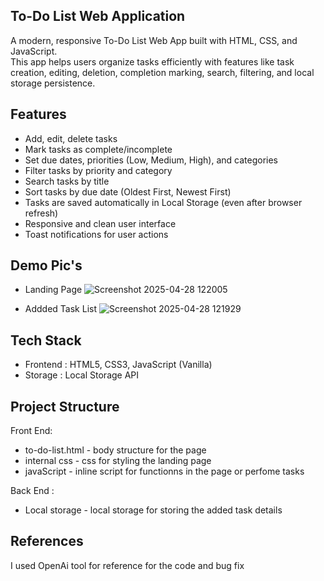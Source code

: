 ## To-Do List Web Application

A modern, responsive To-Do List Web App built with HTML, CSS, and JavaScript.  
This app helps users organize tasks efficiently with features like task creation, editing, deletion, completion marking, search, filtering, and local storage persistence.

##  Features

- Add, edit, delete tasks
- Mark tasks as complete/incomplete
- Set due dates, priorities (Low, Medium, High), and categories
- Filter tasks by priority and category
- Search tasks by title
- Sort tasks by due date (Oldest First, Newest First)
- Tasks are saved automatically in Local Storage (even after browser refresh)
- Responsive and clean user interface
- Toast notifications for user actions


##  Demo Pic's

- Landing Page
![Screenshot 2025-04-28 122005](https://github.com/user-attachments/assets/606394fc-7302-4c75-bfbb-fa331ada9c98)

- Addded Task List
![Screenshot 2025-04-28 121929](https://github.com/user-attachments/assets/77a4c97f-7a21-4dc3-aa5e-00e8135b1454)


## Tech Stack

- Frontend : HTML5, CSS3, JavaScript (Vanilla)
- Storage : Local Storage API


## Project Structure
Front End: 

- to-do-list.html - body structure for the page 
- internal css - css for styling the landing page 
- javaScript - inline script for functionns in the page or perfome tasks 

Back End : 

- Local storage - local storage for storing the added task details

## References 
I used OpenAi tool for reference for the code and bug fix  

